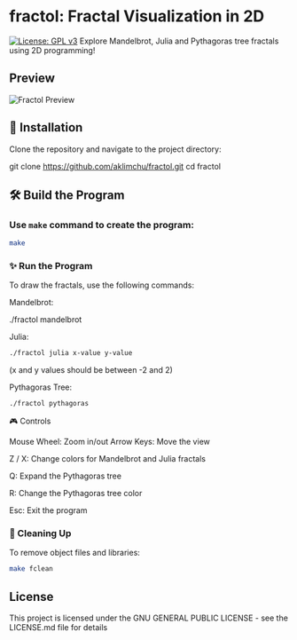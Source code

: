 # fractol: Fractal Visualization in 2D
[![License: GPL v3](https://img.shields.io/badge/License-GPLv3-blue.svg)](https://opensource.org/licenses/GPL-3.0)
Explore Mandelbrot, Julia and Pythagoras tree fractals using 2D programming!

## Preview
![Fractol Preview](link-to-screenshot.png)

## 🚀 Installation

Clone the repository and navigate to the project directory:

git clone https://github.com/aklimchu/fractol.git
cd fractol

## 🛠️ Build the Program

### Use `make` command to create the program:
```bash
make
```
### ✨ Run the Program
To draw the fractals, use the following commands:

Mandelbrot:

./fractol mandelbrot

Julia:
```bash
./fractol julia x-value y-value
```
(x and y values should be between -2 and 2)

Pythagoras Tree:

```bash
./fractol pythagoras
```

🎮 Controls

Mouse Wheel: Zoom in/out
Arrow Keys: Move the view

Z / X: Change colors for Mandelbrot and Julia fractals

Q: Expand the Pythagoras tree

R: Change the Pythagoras tree color

Esc: Exit the program

### 🧹 Cleaning Up

To remove object files and libraries:
```bash
make fclean
```
## License

This project is licensed under the GNU GENERAL PUBLIC LICENSE - see the LICENSE.md file for details
